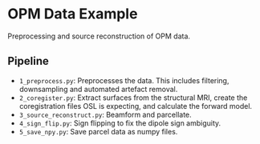# OPM Data Example

Preprocessing and source reconstruction of OPM data.

## Pipeline

- `1_preprocess.py`: Preprocesses the data. This includes filtering, downsampling and automated artefact removal.
- `2_coregister.py`: Extract surfaces from the structural MRI, create the coregistration files OSL is expecting, and calculate the forward model.
- `3_source_reconstruct.py`: Beamform and parcellate.
- `4_sign_flip.py`: Sign flipping to fix the dipole sign ambiguity.
- `5_save_npy.py`: Save parcel data as numpy files.
